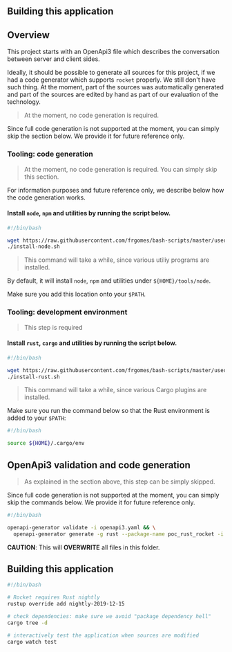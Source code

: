 ## Building this application

## Overview

This project starts with an OpenApi3 file which describes the conversation between server and client sides.

Ideally, it should be possible to generate all sources for this project, if we had a code generator which supports ``rocket`` properly. We still don't have such thing. At the moment, part of the sources was automatically generated and part of the sources are edited by hand as part of our evaluation of the technology.

> At the moment, no code generation is required.

Since full code generation is not supported at the moment, you can simply skip the section below. We provide it for future reference only.

### Tooling: code generation

> At the moment, no code generation is required. You can simply skip this section.

For information purposes and future reference only, we describe below how the code generation works.

#### Install ``node``, ``npm`` and utilities by running the script below.

```bash
#!/bin/bash

wget https://raw.githubusercontent.com/frgomes/bash-scripts/master/user-install/install-node.sh
./install-node.sh
```
> This command will take a while, since various utiliy programs are installed.

By default, it will install ``node``, ``npm`` and utilities under ``${HOME}/tools/node``.

Make sure you add this location onto your ``$PATH``.

### Tooling: development environment 

> This step is required

#### Install ``rust``, ``cargo`` and utilities by running the script below.

```bash
#!/bin/bash

wget https://raw.githubusercontent.com/frgomes/bash-scripts/master/user-install/install-node.sh
./install-rust.sh
```

> This command will take a while, since various Cargo plugins are installed.

Make sure you run the command below so that the Rust environment is added to your ``$PATH``:

```bash
#!/bin/bash

source ${HOME}/.cargo/env
```


## OpenApi3 validation and code generation

> As explained in the section above, this step can be simply skipped.


Since full code generation is not supported at the moment, you can simply skip the commands below. We provide it for future reference only.

```bash
#!/bin/bash

openapi-generator validate -i openapi3.yaml && \
  openapi-generator generate -g rust --package-name poc_rust_rocket -i openapi3.yaml -o .
```

__CAUTION__: This will __OVERWRITE__ all files in this folder.


## Building this application

```bash
#!/bin/bash

# Rocket requires Rust nightly
rustup override add nightly-2019-12-15

# check dependencies: make sure we avoid "package dependency hell"
cargo tree -d

# interactively test the application when sources are modified
cargo watch test
```
